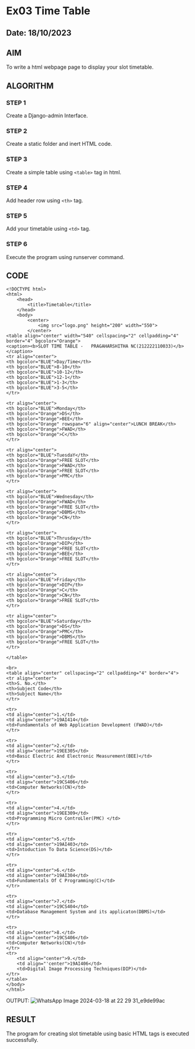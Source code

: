 # Ex03 Time Table
## Date: 18/10/2023

## AIM
To write a html webpage page to display your slot timetable.

## ALGORITHM
### STEP 1
Create a Django-admin Interface.

### STEP 2
Create a static folder and inert HTML code.

### STEP 3
Create a simple table using ```<table>``` tag in html.

### STEP 4
Add header row using ```<th>``` tag.

### STEP 5
Add your timetable using ```<td>``` tag.

### STEP 6
Execute the program using runserver command.

## CODE
```
<!DOCTYPE html>
<html>
    <head>
        <title>Timetable</title>
    </head>
    <body>
        <center>
            <img src="logo.png" height="200" width="550">
        </center>
<table align="center" width="540" cellspacing="2" cellpadding="4" border="4" bgcolor="Orange">
<caption><b>SLOT TIME TABLE -   PRAGAHARSHITHA NC(212222110033)</b></caption>
<tr align="center">
<th bgcolor="BLUE">Day/Time</th>
<th bgcolor="BLUE">8-10</th>
<th bgcolor="BLUE">10-12</th>
<th bgcolor="BLUE">12-1</th>
<th bgcolor="BLUE">1-3</th>
<th bgcolor="BLUE">3-5</th>
</tr>

<tr align="center">
<th bgcolor="BLUE">Monday</th>
<th bgcolor="Orange">DS</th>
<th bgcolor="Orange">BEE</th>
<th bgcolor="Orange" rowspan="6" align="center">LUNCH BREAK</th>
<th bgcolor="Orange">FWAD</th>
<th bgcolor="Orange">C</th>
</tr>

<tr align="center">
<th bgcolor="BLUE">TuesdaY</th>
<th bgcolor="Orange">FREE SLOT</th>
<th bgcolor="Orange">FWAD</th>
<th bgcolor="Orange">FREE SLOT</th>
<th bgcolor="Orange">PMC</th>
</tr>

<tr align="center">
<th bgcolor="BLUE">Wednesday</th>
<th bgcolor="Orange">FWAD</th>
<th bgcolor="Orange">FREE SLOT</th>
<th bgcolor="Orange">DBMS</th>
<th bgcolor="Orange">CN</th>
</tr>

<tr align="center">
<th bgcolor="BLUE">Thrusday</th>
<th bgcolor="Orange">DIP</th>
<th bgcolor="Orange">FREE SLOT</th>
<th bgcolor="Orange">BEE</th>
<th bgcolor="Orange">FREE SLOT</th>
</tr>

<tr align="center">
<th bgcolor="BLUE">Friday</th>
<th bgcolor="Orange">DIP</th>
<th bgcolor="Orange">C</th>
<th bgcolor="Orange">CN</th>
<th bgcolor="Orange">FREE SLOT</th>
</tr>

<tr align="center">
<th bgcolor="BLUE">Saturday</th>
<th bgcolor="Orange">DS</th>
<th bgcolor="Orange">PMC</th>
<th bgcolor="Orange">DBMS</th>
<th bgcolor="Orange">FREE SLOT</th>
</tr>

</table>

<br>
<table align="center" cellspacing="2" cellpadding="4" border="4">
<tr align="center">
<th>S. No.</th>
<th>Subject Code</th>
<th>Subject Name</th>
</tr>

<tr>
<td align="center">1.</td>
<td align="center">19AI414</td>
<td>Fundamentals of Web Application Development (FWAD)</td>
</tr>

<tr>
<td align="center">2.</td>
<td align="center">19EE305</td>
<td>Basic Electric And Electronic Measurement(BEE)</td>
</tr>

<tr>
<td align="center">3.</td>
<td align="center">19CS406</td>
<td>Computer Networks(CN)</td>
</tr>

<tr>
<td align="center">4.</td>
<td align="center">19EE309</td>
<td>Programming Micro ControLler(PMC) </td>
</tr>

<tr>
<td align="center">5.</td>
<td align="center">19AI403</td>
<td>Intoduction To Data Science(DS)</td>
</tr>

<tr>
<td align="center">6.</td>
<td align="center">19AI304</td>
<td>Fundamentals Of C Programming(C)</td>
</tr>

<tr>
<td align="center">7.</td>
<td align="center">19CS404</td>
<td>Database Management System and its applicaton(DBMS)</td>
</tr>

<tr>
<td align="center">8.</td>
<td align="center">19CS406</td>
<td>Computer Networks(CN)</td>
</tr>
<tr>
    <td align="center">9.</td>
    <td align="'center">19AI406</td>
    <td>Digital Image Processing Techniques(DIP)</td>
</tr>
</table>
</body>
</html>
```
OUTPUT:
![WhatsApp Image 2024-03-18 at 22 29 31_e9de99ac](https://github.com/pragachellapillai/slot/assets/148254952/69dd11b3-8126-4af8-8525-7ebe21cdf2b6)

## RESULT
The program for creating slot timetable using basic HTML tags is executed successfully.
